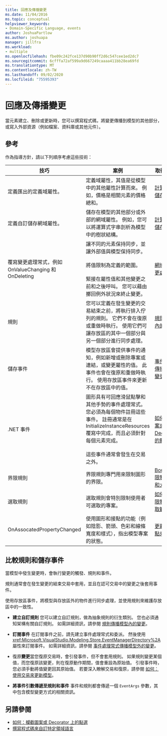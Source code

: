 ```yaml
---
title: 回應及傳播變更
ms.date: 11/04/2016
ms.topic: conceptual
helpviewer_keywords:
- Domain-Specific Language, events
author: JoshuaPartlow
ms.author: joshuapa
manager: jillfra
ms.workload:
- multiple
ms.openlocfilehash: fbe09c242fce137d90b90ff2d6c547cee1ed2dc7
ms.sourcegitcommit: 6cfffa72af599a9d667249caaaa411bb28ea69fd
ms.translationtype: MT
ms.contentlocale: zh-TW
ms.lasthandoff: 09/02/2020
ms.locfileid: "75595393"
---
```

# <a name="respond-to-and-propagate-changes"></a>回應及傳播變更

當元素建立、刪除或更新時，您可以撰寫程式碼，將變更傳播到模型的其他部分，或寫入外部資源（例如檔案、資料庫或其他元件）。

## <a name="reference"></a>參考

作為指導方針，請以下列順序考慮這些技術：

|技巧|案例|取得詳細資訊|
|-|-|-|
|定義匯出的定義域屬性。|定義域屬性，其值是從模型中的其他屬性計算而來。 例如，價格是相關元素的價格總和。|[計算及自訂的儲存區屬性](../modeling/calculated-and-custom-storage-properties.md)|
|定義自訂儲存網域屬性。|儲存在模型的其他部分或外部的網域屬性。 例如，您可以將運算式字串剖析為模型中的樹狀結構。|[計算及自訂的儲存區屬性](../modeling/calculated-and-custom-storage-properties.md)|
|覆寫變更處理常式，例如 OnValueChanging 和 OnDeleting|讓不同的元素保持同步，並讓外部值與模型保持同步。<br /><br /> 將值限制為定義的範圍。<br /><br /> 緊接在屬性值和其他變更之前和之後呼叫。 您可以藉由擲回例外狀況來終止變更。|[網域屬性值變更處理常式](../modeling/domain-property-value-change-handlers.md)|
|規則|您可以定義在發生變更的交易結束之前，將執行排入佇列的規則。 它們不會在復原或重做時執行。 使用它們可讓存放區的其中一個部分與另一個部分進行同步處理。|[規則傳播模型內的變更](../modeling/rules-propagate-changes-within-the-model.md)|
|儲存事件|模型存放區會提供事件的通知，例如新增或刪除專案或連結，或變更屬性的值。 此事件也會在復原和重做時執行。 使用存放區事件來更新不在存放區中的值。|[事件處理常式傳播模型外的變更](../modeling/event-handlers-propagate-changes-outside-the-model.md)|
|.NET 事件|圖形具有可回應滑鼠點擊和其他手勢的事件處理常式。 您必須為每個物件註冊這些事件。 註冊通常是在 InitializeInstanceResources 覆寫中完成，而且必須針對每個元素完成。<br /><br /> 這些事件通常會發生在交易之外。|[如何：攔截圖案或 Decorator 上的點選](../modeling/how-to-intercept-a-click-on-a-shape-or-decorator.md)|
|界限規則|界限規則專門用來限制圖形的界限。|[BoundsRules 限制圖案位置和大小](/visualstudio/modeling/boundsrules-constrain-shape-location-and-size?view=vs-2015)|
|選取規則|選取規則會特別限制使用者可選取的專案。|[如何：存取及限制目前的選取範圍](../modeling/how-to-access-and-constrain-the-current-selection.md)|
|OnAssocatedPropertyChanged|使用圖形和接點的功能（例如陰影、箭頭、色彩和線條寬度和樣式），指出模型專案的狀態。|[更新圖案和接點來反映模型](../modeling/updating-shapes-and-connectors-to-reflect-the-model.md)|

## <a name="compare-rules-and-store-events"></a>比較規則和儲存事件

當模型中發生變更時，會執行變更的觸發、規則和事件。

規則通常會在發生變更的結束交易中套用，並且在認可交易中的變更之後套用事件。

使用存放區事件，將模型與存放區外的物件進行同步處理，並使用規則來維護存放區中的一致性。

- **建立自訂規則** 您可以建立自訂規則，做為抽象規則的衍生類別。 您也必須通知架構有關自訂規則。 如需詳細資訊，請參閱 [規則傳播模型內的變更](../modeling/rules-propagate-changes-within-the-model.md)。

- **訂閱事件** 在訂閱事件之前，請先建立事件處理常式和委派。 然後使用 <xref:Microsoft.VisualStudio.Modeling.Store.EventManagerDirectory%2A> 屬性來訂閱事件。 如需詳細資訊，請參閱 [事件處理常式傳播模型外的變更](../modeling/event-handlers-propagate-changes-outside-the-model.md)。

- 復原**變更**當您復原交易時，會引發事件，但不會套用規則。 如果規則變更某個值，而您復原該變更，則在復原動作期間，值會重設為原始值。 引發事件時，您必須手動將值變更回其原始值。 若要深入瞭解交易和復原，請參閱 [如何：使用交易來更新模型](../modeling/how-to-use-transactions-to-update-the-model.md)。

- **將事件引數傳遞至規則和事件** 事件和規則都會傳遞一個 `EventArgs` 參數，其中包含模型變更方式的相關資訊。

## <a name="see-also"></a>另請參閱

- [如何：攔截圖案或 Decorator 上的點選](../modeling/how-to-intercept-a-click-on-a-shape-or-decorator.md)
- [撰寫程式碼來自訂特定領域語言](../modeling/writing-code-to-customise-a-domain-specific-language.md)
